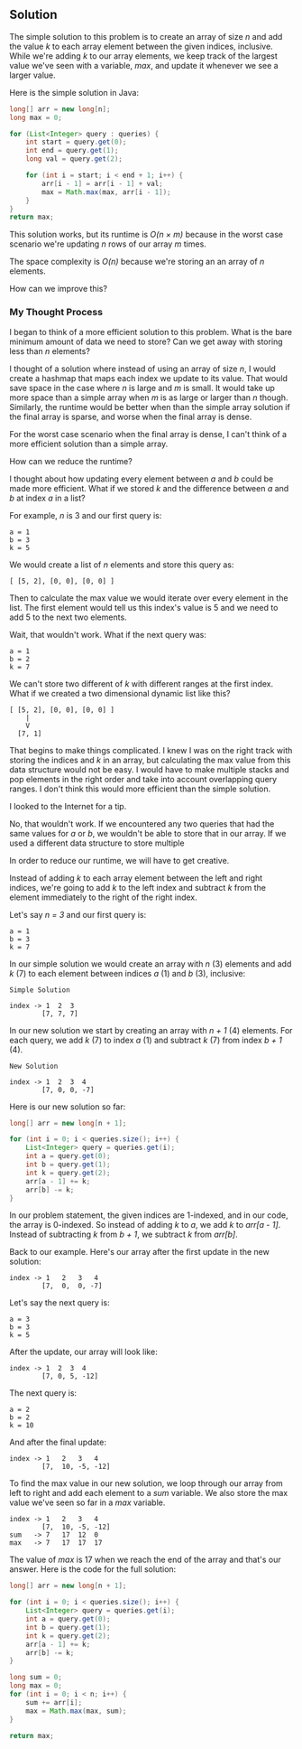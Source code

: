 ## Solution

The simple solution to this problem is to create an array of size *n* and add the value *k* to each array element between the given indices, inclusive. While we're adding *k* to our array elements, we keep track of the largest value we've seen with a variable, *max*, and update it whenever we see a larger value.

Here is the simple solution in Java:

```java
long[] arr = new long[n];
long max = 0;

for (List<Integer> query : queries) {
	int start = query.get(0);
 	int end = query.get(1);
	long val = query.get(2);

	for (int i = start; i < end + 1; i++) {
		arr[i - 1] = arr[i - 1] + val;
		max = Math.max(max, arr[i - 1]);
	}
}
return max;
```

This solution works, but its runtime is *O(n × m)* because in the worst case scenario we're updating *n* rows of our array *m* times.

The space complexity is *O(n)* because we're storing an an array of *n* elements.

How can we improve this?

### My Thought Process

I began to think of a more efficient solution to this problem. What is the bare minimum amount of data we need to store? Can we get away with storing less than *n* elements?

I thought of a solution where instead of using an array of size *n*, I would create a hashmap that maps each index we update to its value. That would save space in the case where *n* is large and *m* is small. It would take up more space than a simple array when *m* is as large or larger than *n* though. Similarly, the runtime would be better when than the simple array solution if the final array is sparse, and worse when the final array is dense.

For the worst case scenario when the final array is dense, I can't think of a more efficient solution than a simple array. 

How can we reduce the runtime?

I thought about how updating every element between *a* and *b* could be made more efficient. What if we stored *k* and the difference between *a* and *b* at index *a* in a list?

For example, *n* is 3 and our first query is:

```
a = 1
b = 3
k = 5
```

We would create a list of *n* elements and store this query as:

```
[ [5, 2], [0, 0], [0, 0] ]
```

Then to calculate the max value we would iterate over every element in the list. The first element would tell us this index's value is 5 and we need to add 5 to the next two elements. 

Wait, that wouldn't work. What if the next query was:

```
a = 1
b = 2
k = 7
```

We can't store two different of *k* with different ranges at the first index. What if we created a two dimensional dynamic list like this?

```
[ [5, 2], [0, 0], [0, 0] ]
    |
    V
  [7, 1]
```

That begins to make things complicated. I knew I was on the right track with storing the indices and *k* in an array, but calculating the max value from this data structure would not be easy. I would have to make multiple stacks and pop elements in the right order and take into account overlapping query ranges. I don't think this would more efficient than the simple solution.

I looked to the Internet for a tip.




No, that wouldn't work. If we encountered any two queries that had the same values for *a* or *b*, we wouldn't be able to store that in our array. If we used a different data structure to store multiple 











In order to reduce our runtime, we will have to get creative.

Instead of adding *k* to each array element between the left and right indices, we're going to add *k* to the left index and subtract *k* from the element immediately to the right of the right index.  

Let's say *n = 3* and our first query is:

```
a = 1
b = 3
k = 7
```

In our simple solution we would create an array with *n* (3) elements and add *k* (7) to each element between indices *a* (1) and *b* (3), inclusive:

```
Simple Solution

index -> 1  2  3
        [7, 7, 7]
```

In our new solution we start by creating an array with *n + 1* (4) elements. For each query, we add *k* (7) to index *a* (1) and subtract *k* (7) from index *b + 1* (4).

```
New Solution

index -> 1  2  3  4
        [7, 0, 0, -7]
```

Here is our new solution so far:

```java
long[] arr = new long[n + 1];

for (int i = 0; i < queries.size(); i++) {
	List<Integer> query = queries.get(i);
	int a = query.get(0);
	int b = query.get(1);
	int k = query.get(2);
	arr[a - 1] += k; 
 	arr[b] -= k;
}
```

In our problem statement, the given indices are 1-indexed, and in our code, the array is 0-indexed. So instead of adding *k* to *a*, we add *k* to *arr[a - 1]*. Instead of subtracting *k* from *b + 1*, we subtract *k* from *arr[b]*.

Back to our example. Here's our array after the first update in the new solution:

```
index -> 1   2   3   4
        [7,  0,  0, -7]
```

Let's say the next query is:

```
a = 3
b = 3
k = 5
```

After the update, our array will look like:

```
index -> 1  2  3  4
        [7, 0, 5, -12]
```

The next query is:

```
a = 2
b = 2
k = 10
```

And after the final update:

```
index -> 1   2   3   4
        [7,  10, -5, -12]
```

To find the max value in our new solution, we loop through our array from left to right and add each element to a *sum* variable. We also store the max value we've seen so far in a *max* variable.

```
index -> 1   2   3   4
        [7,  10, -5, -12]
sum   -> 7   17  12  0
max   -> 7   17  17  17
```

The value of *max* is 17 when we reach the end of the array and that's our answer. Here is the code for the full solution:

```java
long[] arr = new long[n + 1];

for (int i = 0; i < queries.size(); i++) {
	List<Integer> query = queries.get(i);
	int a = query.get(0);
	int b = query.get(1);
	int k = query.get(2);
	arr[a - 1] += k; 
 	arr[b] -= k;
}

long sum = 0;
long max = 0;
for (int i = 0; i < n; i++) {
	sum += arr[i];
	max = Math.max(max, sum);
}
 
return max;
```

